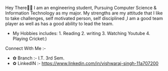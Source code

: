    
   Hey There🙋‍♂️
   I am an engineering student, Pursuing Computer Science & Information Technology as my major.
   My strengths are my attitude that I like to take challenges, self motivated person, self disciplined ,I am a good team player as well as has a good ability to lead the team.
   - My Hobbies includes: 1. Reading
                       2. writing
                       3. Watching Youtube
                       4. Playing Cricket:)
   
  Connect With Me :-

- ✿ Branch :- I.T. 3rd Sem.
- ✿ LinkedIN :- https://www.linkedin.com/in/vishwaraj-singh-11a707200
